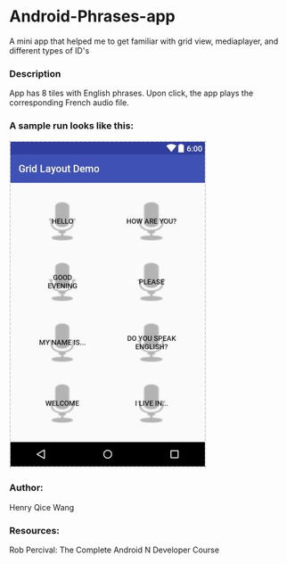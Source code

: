 # Android-Phrases-app
A mini app that helped me to get familiar with grid view, mediaplayer, and different types of ID's

### Description
App has 8 tiles with English phrases. Upon click, the app plays the corresponding French audio file.

### A sample run looks like this:

![Alt text](phraseapp.JPG?raw=true "Main layout")

### Author:
Henry Qice Wang

### Resources:
Rob Percival: The Complete Android N Developer Course
